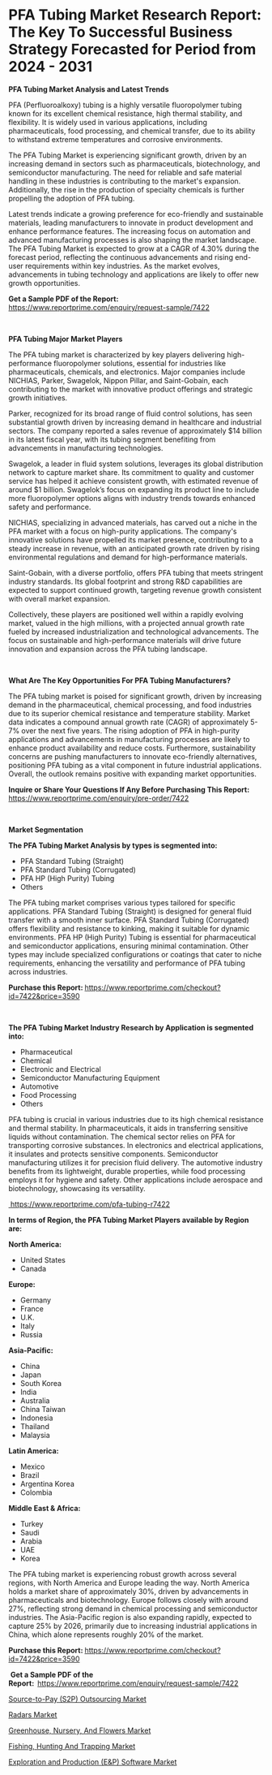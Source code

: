 <p><h1>PFA Tubing Market Research Report: The Key To Successful Business Strategy Forecasted for Period from 2024 - 2031</h1></p><p><strong>PFA Tubing Market Analysis and Latest Trends</strong></p>
<p><p>PFA (Perfluoroalkoxy) tubing is a highly versatile fluoropolymer tubing known for its excellent chemical resistance, high thermal stability, and flexibility. It is widely used in various applications, including pharmaceuticals, food processing, and chemical transfer, due to its ability to withstand extreme temperatures and corrosive environments. </p><p>The PFA Tubing Market is experiencing significant growth, driven by an increasing demand in sectors such as pharmaceuticals, biotechnology, and semiconductor manufacturing. The need for reliable and safe material handling in these industries is contributing to the market's expansion. Additionally, the rise in the production of specialty chemicals is further propelling the adoption of PFA tubing.</p><p>Latest trends indicate a growing preference for eco-friendly and sustainable materials, leading manufacturers to innovate in product development and enhance performance features. The increasing focus on automation and advanced manufacturing processes is also shaping the market landscape. The PFA Tubing Market is expected to grow at a CAGR of 4.30% during the forecast period, reflecting the continuous advancements and rising end-user requirements within key industries. As the market evolves, advancements in tubing technology and applications are likely to offer new growth opportunities.</p></p>
<p><strong>Get a Sample PDF of the Report:&nbsp;</strong> <a href="https://www.reportprime.com/enquiry/request-sample/7422?utm_campaign=99&utm_medium=2&utm_source=Github&utm_content=ia&utm_term=28112024&utm_id=pfa-tubing">https://www.reportprime.com/enquiry/request-sample/7422</a></p>
<p>&nbsp;</p>
<p><strong>PFA Tubing Major Market Players</strong></p>
<p><p>The PFA tubing market is characterized by key players delivering high-performance fluoropolymer solutions, essential for industries like pharmaceuticals, chemicals, and electronics. Major companies include NICHIAS, Parker, Swagelok, Nippon Pillar, and Saint-Gobain, each contributing to the market with innovative product offerings and strategic growth initiatives.</p><p>Parker, recognized for its broad range of fluid control solutions, has seen substantial growth driven by increasing demand in healthcare and industrial sectors. The company reported a sales revenue of approximately $14 billion in its latest fiscal year, with its tubing segment benefiting from advancements in manufacturing technologies.</p><p>Swagelok, a leader in fluid system solutions, leverages its global distribution network to capture market share. Its commitment to quality and customer service has helped it achieve consistent growth, with estimated revenue of around $1 billion. Swagelok’s focus on expanding its product line to include more fluoropolymer options aligns with industry trends towards enhanced safety and performance.</p><p>NICHIAS, specializing in advanced materials, has carved out a niche in the PFA market with a focus on high-purity applications. The company's innovative solutions have propelled its market presence, contributing to a steady increase in revenue, with an anticipated growth rate driven by rising environmental regulations and demand for high-performance materials.</p><p>Saint-Gobain, with a diverse portfolio, offers PFA tubing that meets stringent industry standards. Its global footprint and strong R&D capabilities are expected to support continued growth, targeting revenue growth consistent with overall market expansion.</p><p>Collectively, these players are positioned well within a rapidly evolving market, valued in the high millions, with a projected annual growth rate fueled by increased industrialization and technological advancements. The focus on sustainable and high-performance materials will drive future innovation and expansion across the PFA tubing landscape.</p></p>
<p>&nbsp;</p>
<p><strong>What Are The Key Opportunities For PFA Tubing Manufacturers?</strong></p>
<p><p>The PFA tubing market is poised for significant growth, driven by increasing demand in the pharmaceutical, chemical processing, and food industries due to its superior chemical resistance and temperature stability. Market data indicates a compound annual growth rate (CAGR) of approximately 5-7% over the next five years. The rising adoption of PFA in high-purity applications and advancements in manufacturing processes are likely to enhance product availability and reduce costs. Furthermore, sustainability concerns are pushing manufacturers to innovate eco-friendly alternatives, positioning PFA tubing as a vital component in future industrial applications. Overall, the outlook remains positive with expanding market opportunities.</p></p>
<p><strong>Inquire or Share Your Questions If Any Before Purchasing This Report:</strong> <a href="https://www.reportprime.com/enquiry/pre-order/7422?utm_campaign=99&utm_medium=2&utm_source=Github&utm_content=ia&utm_term=28112024&utm_id=pfa-tubing">https://www.reportprime.com/enquiry/pre-order/7422</a></p>
<p>&nbsp;</p>
<p><strong>Market Segmentation</strong></p>
<p><strong>The PFA Tubing Market Analysis by types is segmented into:</strong></p>
<p><ul><li>PFA Standard Tubing (Straight)</li><li>PFA Standard Tubing (Corrugated)</li><li>PFA HP (High Purity) Tubing</li><li>Others</li></ul></p>
<p><p>The PFA tubing market comprises various types tailored for specific applications. PFA Standard Tubing (Straight) is designed for general fluid transfer with a smooth inner surface. PFA Standard Tubing (Corrugated) offers flexibility and resistance to kinking, making it suitable for dynamic environments. PFA HP (High Purity) Tubing is essential for pharmaceutical and semiconductor applications, ensuring minimal contamination. Other types may include specialized configurations or coatings that cater to niche requirements, enhancing the versatility and performance of PFA tubing across industries.</p></p>
<p><strong>Purchase this Report:&nbsp;</strong><a href="https://www.reportprime.com/checkout?id=7422&price=3590&utm_campaign=99&utm_medium=2&utm_source=Github&utm_content=ia&utm_term=28112024&utm_id=pfa-tubing">https://www.reportprime.com/checkout?id=7422&price=3590</a></p>
<p>&nbsp;</p>
<p><strong>The PFA Tubing Market Industry Research by Application is segmented into:</strong></p>
<p><ul><li>Pharmaceutical</li><li>Chemical</li><li>Electronic and Electrical</li><li>Semiconductor Manufacturing Equipment</li><li>Automotive</li><li>Food Processing</li><li>Others</li></ul></p>
<p><p>PFA tubing is crucial in various industries due to its high chemical resistance and thermal stability. In pharmaceuticals, it aids in transferring sensitive liquids without contamination. The chemical sector relies on PFA for transporting corrosive substances. In electronics and electrical applications, it insulates and protects sensitive components. Semiconductor manufacturing utilizes it for precision fluid delivery. The automotive industry benefits from its lightweight, durable properties, while food processing employs it for hygiene and safety. Other applications include aerospace and biotechnology, showcasing its versatility.</p></p>
<p><a href="https://www.reportprime.com/pfa-tubing-r7422?utm_campaign=99&utm_medium=2&utm_source=Github&utm_content=ia&utm_term=28112024&utm_id=pfa-tubing">&nbsp;https://www.reportprime.com/pfa-tubing-r7422</a></p>
<p><strong>In terms of Region, the PFA Tubing Market Players available by Region are:</strong></p>
<p>
    <p> <strong> North America: </strong>
        <ul>
            <li>United States</li>
            <li>Canada</li>
        </ul>
        </p> 
    <p> <strong> Europe: </strong>
        <ul>
            <li>Germany</li>
            <li>France</li>
            <li>U.K.</li>
            <li>Italy</li>
            <li>Russia</li>
        </ul>
        </p> 
    <p> <strong> Asia-Pacific: </strong>
        <ul>
            <li>China</li>
            <li>Japan</li>
            <li>South Korea</li>
            <li>India</li>
            <li>Australia</li>
            <li>China Taiwan</li>
            <li>Indonesia</li>
            <li>Thailand</li>
            <li>Malaysia</li>
        </ul>
        </p> 
    <p> <strong> Latin America: </strong>
        <ul>
            <li>Mexico</li>
            <li>Brazil</li>
            <li>Argentina Korea</li>
            <li>Colombia</li>
        </ul>
        </p> 
    <p> <strong> Middle East & Africa: </strong>
        <ul>
            <li>Turkey</li>
            <li>Saudi</li>
            <li>Arabia</li>
            <li>UAE</li>
            <li>Korea</li>
        </ul>
    </p>
    </p>
<p><p>The PFA tubing market is experiencing robust growth across several regions, with North America and Europe leading the way. North America holds a market share of approximately 30%, driven by advancements in pharmaceuticals and biotechnology. Europe follows closely with around 27%, reflecting strong demand in chemical processing and semiconductor industries. The Asia-Pacific region is also expanding rapidly, expected to capture 25% by 2026, primarily due to increasing industrial applications in China, which alone represents roughly 20% of the market.</p></p>
<p><strong>Purchase this Report: </strong><a href="https://www.reportprime.com/checkout?id=7422&price=3590&utm_campaign=99&utm_medium=2&utm_source=Github&utm_content=ia&utm_term=28112024&utm_id=pfa-tubing">https://www.reportprime.com/checkout?id=7422&price=3590</a></p>
<p>&nbsp;<strong>Get a Sample PDF of the Report:&nbsp;&nbsp;</strong><a href="https://www.reportprime.com/enquiry/request-sample/7422?utm_campaign=99&utm_medium=2&utm_source=Github&utm_content=ia&utm_term=28112024&utm_id=pfa-tubing">https://www.reportprime.com/enquiry/request-sample/7422</a></p>
<p><strong></strong></p>
<p><p><a href="https://issuu.com/reportprime-2/docs/source-to-pay-s2p-outsourcing-marke_0b76e880311db2?utm_campaign=99&utm_medium=2&utm_source=Github&utm_content=ia&utm_term=28112024&utm_id=pfa-tubing">Source-to-Pay (S2P) Outsourcing Market</a></p><p><a href="https://www.linkedin.com/pulse/strategic-roadmap-global-radars-market-insights-opportunities-viz5e?utm_campaign=99&utm_medium=2&utm_source=Github&utm_content=ia&utm_term=28112024&utm_id=pfa-tubing">Radars Market</a></p><p><a href="https://www.linkedin.com/pulse/greenhouse-nursery-flowers-market-analysis-new-trends-size-nupbe?utm_campaign=99&utm_medium=2&utm_source=Github&utm_content=ia&utm_term=28112024&utm_id=pfa-tubing">Greenhouse, Nursery, And Flowers Market</a></p><p><a href="https://www.linkedin.com/pulse/fishing-hunting-trapping-market-overview-size-value-share-ziode?utm_campaign=99&utm_medium=2&utm_source=Github&utm_content=ia&utm_term=28112024&utm_id=pfa-tubing">Fishing, Hunting And Trapping Market</a></p><p><a href="https://issuu.com/reportprime-2/docs/exploration-and-production-ep-softw_c4536f63e9727e?utm_campaign=99&utm_medium=2&utm_source=Github&utm_content=ia&utm_term=28112024&utm_id=pfa-tubing">Exploration and Production (E&P) Software Market</a></p></p>